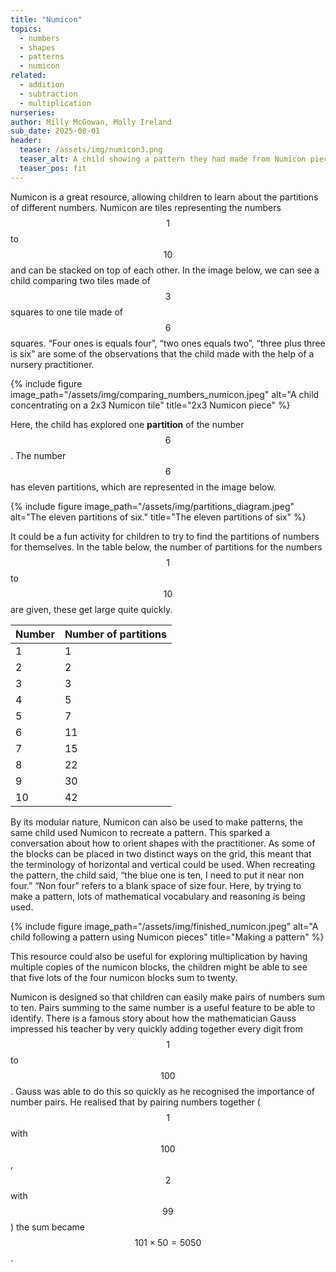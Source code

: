 ```yaml
---
title: "Numicon"
topics: 
  - numbers
  - shapes
  - patterns
  - numicon
related: 
  - addition
  - subtraction
  - multiplication
nurseries:
author: Milly McGowan, Molly Ireland
sub_date: 2025-08-01
header:
  teaser: /assets/img/numicon3.png
  teaser_alt: A child showing a pattern they had made from Numicon pieces
  teaser_pos: fit
---
```

Numicon is a great resource, allowing children to learn about the partitions of different numbers. Numicon are tiles representing the numbers $$1$$ to $$10$$ and can be stacked on top of each other. In the image below, we can see a child comparing two tiles made of $$3$$ squares to one tile made of $$6$$ squares. “Four ones is equals four”, “two ones equals two”, “three plus three is six” are some of the observations that the child made with the help of a nursery practitioner. 

{% include figure image_path="/assets/img/comparing_numbers_numicon.jpeg" alt="A child concentrating on a 2x3 Numicon tile" title="2x3 Numicon piece" %}

Here, the child has explored one **partition** of the number $$6$$. The number $$6$$ has eleven partitions, which are represented in the image below. 

{% include figure image_path="/assets/img/partitions_diagram.jpeg" alt="The eleven partitions of six." title="The eleven partitions of six" %}

It could be a fun activity for children to try to find the partitions of numbers for themselves. In the table below, the number of partitions for the numbers $$1$$ to $$10$$ are given, these get large quite quickly.

| Number | Number of partitions |
|--------|----------------------|
| 1      | 1                    |
| 2      | 2                    |
| 3      | 3                    |
| 4      | 5                    |
| 5      | 7                    |
| 6      | 11                   |
| 7      | 15                   |
| 8      | 22                   |
| 9      | 30                   |
| 10     | 42                   |

By its modular nature, Numicon can also be used to make patterns, the same child used Numicon to recreate a pattern. This sparked a conversation about how to orient shapes with the practitioner. As some of the blocks can be placed in two distinct ways on the grid, this meant that the terminology of horizontal and vertical could be used. When recreating the pattern, the child said, “the blue one is ten, I need to put it near non four.” “Non four” refers to a blank space of size four. Here, by trying to make a pattern, lots of mathematical vocabulary and reasoning is being used. 

{% include figure image_path="/assets/img/finished_numicon.jpeg" alt="A child following a pattern using Numicon pieces" title="Making a pattern" %}

This resource could also be useful for exploring multiplication by having multiple copies of the numicon blocks, the children might be able to see that five lots of the four numicon blocks sum to twenty.  

Numicon is designed so that children can easily make pairs of numbers sum to ten. Pairs summing to the same number is a useful feature to be able to identify. There is a famous story about how the mathematician Gauss impressed his teacher by very quickly adding together every digit from $$1$$ to $$100$$. Gauss was able to do this so quickly as he recognised the importance of number pairs. He realised that by pairing numbers together ($$1$$ with $$100$$, $$2$$ with $$99$$) the sum became $$101 \times 50 = 5050$$.  
